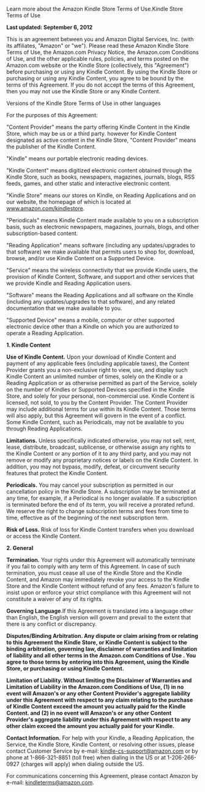 Learn more about the Amazon Kindle Store Terms of Use.Kindle Store Terms of Use

**Last updated: September 6, 2012**

This is an agreement between you and Amazon Digital Services, Inc. (with its affiliates, "Amazon" or "we"). Please read these Amazon Kindle Store Terms of Use, the Amazon.com Privacy Notice, the Amazon.com Conditions of Use, and the other applicable rules, policies, and terms posted on the Amazon.com website or the Kindle Store (collectively, this "Agreement") before purchasing or using any Kindle Content. By using the Kindle Store or purchasing or using any Kindle Content, you agree to be bound by the terms of this Agreement. If you do not accept the terms of this Agreement, then you may not use the Kindle Store or any Kindle Content.

Versions of the Kindle Store Terms of Use in other languages

For the purposes of this Agreement:

"Content Provider" means the party offering Kindle Content in the Kindle Store, which may be us or a third party. however for Kindle Content designated as active content in the Kindle Store, "Content Provider" means the publisher of the Kindle Content.

"Kindle" means our portable electronic reading devices.

"Kindle Content" means digitized electronic content obtained through the Kindle Store, such as books, newspapers, magazines, journals, blogs, RSS feeds, games, and other static and interactive electronic content.

"Kindle Store" means our stores on Kindle, on Reading Applications and on our website, the homepage of which is located at www.amazon.com/kindlestore.

"Periodicals" means Kindle Content made available to you on a subscription basis, such as electronic newspapers, magazines, journals, blogs, and other subscription-based content.

"Reading Application" means software (including any updates/upgrades to that software) we make available that permits users to shop for, download, browse, and/or use Kindle Content on a Supported Device.

"Service" means the wireless connectivity that we provide Kindle users, the provision of Kindle Content, Software, and support and other services that we provide Kindle and Reading Application users.

"Software" means the Reading Applications and all software on the Kindle (including any updates/upgrades to that software), and any related documentation that we make available to you.

"Supported Device" means a mobile, computer or other supported electronic device other than a Kindle on which you are authorized to operate a Reading Application.

**1\. Kindle Content**

**Use of Kindle Content.** Upon your download of Kindle Content and payment of any applicable fees (including applicable taxes), the Content Provider grants you a non-exclusive right to view, use, and display such Kindle Content an unlimited number of times, solely on the Kindle or a Reading Application or as otherwise permitted as part of the Service, solely on the number of Kindles or Supported Devices specified in the Kindle Store, and solely for your personal, non-commercial use. Kindle Content is licensed, not sold, to you by the Content Provider. The Content Provider may include additional terms for use within its Kindle Content. Those terms will also apply, but this Agreement will govern in the event of a conflict. Some Kindle Content, such as Periodicals, may not be available to you through Reading Applications.

**Limitations.** Unless specifically indicated otherwise, you may not sell, rent, lease, distribute, broadcast, sublicense, or otherwise assign any rights to the Kindle Content or any portion of it to any third party, and you may not remove or modify any proprietary notices or labels on the Kindle Content. In addition, you may not bypass, modify, defeat, or circumvent security features that protect the Kindle Content.

**Periodicals.** You may cancel your subscription as permitted in our cancellation policy in the Kindle Store. A subscription may be terminated at any time, for example, if a Periodical is no longer available. If a subscription is terminated before the end of its term, you will receive a prorated refund. We reserve the right to change subscription terms and fees from time to time, effective as of the beginning of the next subscription term.

**Risk of Loss.** Risk of loss for Kindle Content transfers when you download or access the Kindle Content.

**2\. General**

**Termination.** Your rights under this Agreement will automatically terminate if you fail to comply with any term of this Agreement. In case of such termination, you must cease all use of the Kindle Store and the Kindle Content, and Amazon may immediately revoke your access to the Kindle Store and the Kindle Content without refund of any fees. Amazon's failure to insist upon or enforce your strict compliance with this Agreement will not constitute a waiver of any of its rights.

**Governing Language**.If this Agreement is translated into a language other than English, the English version will govern and prevail to the extent that there is any conflict or discrepancy.

**Disputes/Binding Arbitration. Any dispute or claim arising from or relating to this Agreement the Kindle Store, or Kindle Content is subject to the binding arbitration, governing law, disclaimer of warranties and limitation of liability and all other terms in the Amazon.com Conditions of Use . You agree to those terms by entering into this Agreement, using the Kindle Store, or purchasing or using Kindle Content.**

**Limitation of Liability. Without limiting the Disclaimer of Warranties and Limitation of Liability in the Amazon.com Conditions of Use, (1) in no event will Amazon's or any other Content Provider's aggregate liability under this Agreement with respect to any claim relating to the purchase of Kindle Content exceed the amount you actually paid for the Kindle Content. and (2) in no event will Amazon's or any other Content Provider's aggregate liability under this Agreement with respect to any other claim exceed the amount you actually paid for your Kindle.**

**Contact Information.** For help with your Kindle, a Reading Application, the Service, the Kindle Store, Kindle Content, or resolving other issues, please contact Customer Service by e-mail: kindle-cs-support@amazon.com or by phone at 1-866-321-8851 (toll free) when dialing in the US or at 1-206-266-0927 (charges will apply) when dialing outside the US.

For communications concerning this Agreement, please contact Amazon by e-mail: kindleterms@amazon.com.